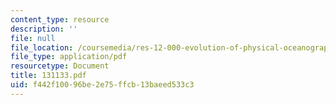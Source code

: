 ```yaml
---
content_type: resource
description: ''
file: null
file_location: /coursemedia/res-12-000-evolution-of-physical-oceanography-spring-2007/f442f10096be2e75ffcb13baeed533c3_131133.pdf
file_type: application/pdf
resourcetype: Document
title: 131133.pdf
uid: f442f100-96be-2e75-ffcb-13baeed533c3
---
```

